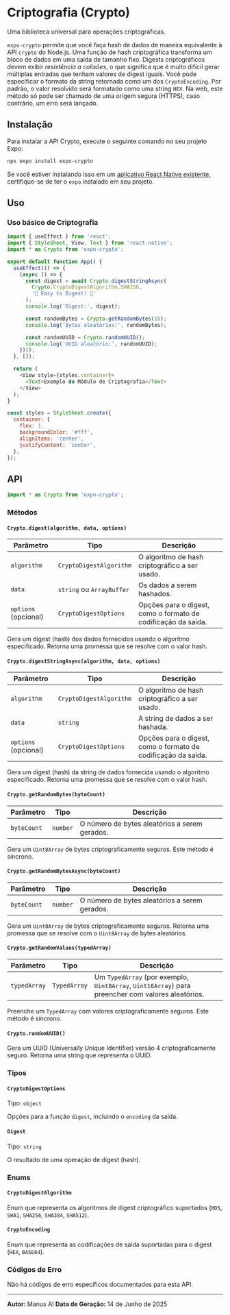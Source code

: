 # Criptografia (Crypto)

Uma biblioteca universal para operações criptográficas.

`expo-crypto` permite que você faça hash de dados de maneira equivalente à API `crypto` do Node.js. Uma função de hash criptográfica transforma um bloco de dados em uma saída de tamanho fixo. Digests criptográficos devem exibir _resistência a colisões_, o que significa que é muito difícil gerar múltiplas entradas que tenham valores de digest iguais. Você pode especificar o formato da string retornada como um dos `CryptoEncoding`. Por padrão, o valor resolvido será formatado como uma string `HEX`. Na web, este método só pode ser chamado de uma origem segura (HTTPS), caso contrário, um erro será lançado.

## Instalação

Para instalar a API Crypto, execute o seguinte comando no seu projeto Expo:

```bash
npx expo install expo-crypto
```

Se você estiver instalando isso em um [aplicativo React Native existente](https://reactnative.dev/docs/integration-with-existing-apps), certifique-se de ter o `expo` instalado em seu projeto.

## Uso

### Uso básico de Criptografia

```javascript
import { useEffect } from 'react';
import { StyleSheet, View, Text } from 'react-native';
import * as Crypto from 'expo-crypto';

export default function App() {
  useEffect(() => {
    (async () => {
      const digest = await Crypto.digestStringAsync(
        Crypto.CryptoDigestAlgorithm.SHA256,
        '🥓 Easy to Digest! 💙'
      );
      console.log('Digest:', digest);

      const randomBytes = Crypto.getRandomBytes(16);
      console.log('Bytes aleatórios:', randomBytes);

      const randomUUID = Crypto.randomUUID();
      console.log('UUID aleatório:', randomUUID);
    })();
  }, []);

  return (
    <View style={styles.container}>
      <Text>Exemplo do Módulo de Criptografia</Text>
    </View>
  );
}

const styles = StyleSheet.create({
  container: {
    flex: 1,
    backgroundColor: '#fff',
    alignItems: 'center',
    justifyContent: 'center',
  },
});
```

## API

```javascript
import * as Crypto from 'expo-crypto';
```

### Métodos

#### `Crypto.digest(algorithm, data, options)`

| Parâmetro | Tipo | Descrição |
| --- | --- | --- |
| `algorithm` | `CryptoDigestAlgorithm` | O algoritmo de hash criptográfico a ser usado. |
| `data` | `string` ou `ArrayBuffer` | Os dados a serem hashados. |
| `options` (opcional) | `CryptoDigestOptions` | Opções para o digest, como o formato de codificação da saída. |

Gera um digest (hash) dos dados fornecidos usando o algoritmo especificado. Retorna uma promessa que se resolve com o valor hash.

#### `Crypto.digestStringAsync(algorithm, data, options)`

| Parâmetro | Tipo | Descrição |
| --- | --- | --- |
| `algorithm` | `CryptoDigestAlgorithm` | O algoritmo de hash criptográfico a ser usado. |
| `data` | `string` | A string de dados a ser hashada. |
| `options` (opcional) | `CryptoDigestOptions` | Opções para o digest, como o formato de codificação da saída. |

Gera um digest (hash) da string de dados fornecida usando o algoritmo especificado. Retorna uma promessa que se resolve com o valor hash.

#### `Crypto.getRandomBytes(byteCount)`

| Parâmetro | Tipo | Descrição |
| --- | --- | --- |
| `byteCount` | `number` | O número de bytes aleatórios a serem gerados. |

Gera um `Uint8Array` de bytes criptograficamente seguros. Este método é síncrono.

#### `Crypto.getRandomBytesAsync(byteCount)`

| Parâmetro | Tipo | Descrição |
| --- | --- | --- |
| `byteCount` | `number` | O número de bytes aleatórios a serem gerados. |

Gera um `Uint8Array` de bytes criptograficamente seguros. Retorna uma promessa que se resolve com o `Uint8Array` de bytes aleatórios.

#### `Crypto.getRandomValues(typedArray)`

| Parâmetro | Tipo | Descrição |
| --- | --- | --- |
| `typedArray` | `TypedArray` | Um `TypedArray` (por exemplo, `Uint8Array`, `Uint16Array`) para preencher com valores aleatórios. |

Preenche um `TypedArray` com valores criptograficamente seguros. Este método é síncrono.

#### `Crypto.randomUUID()`

Gera um UUID (Universally Unique Identifier) versão 4 criptograficamente seguro. Retorna uma string que representa o UUID.

### Tipos

#### `CryptoDigestOptions`

Tipo: `object`

Opções para a função `digest`, incluindo o `encoding` da saída.

#### `Digest`

Tipo: `string`

O resultado de uma operação de digest (hash).

### Enums

#### `CryptoDigestAlgorithm`

Enum que representa os algoritmos de digest criptográfico suportados (`MD5`, `SHA1`, `SHA256`, `SHA384`, `SHA512`).

#### `CryptoEncoding`

Enum que representa as codificações de saída suportadas para o digest (`HEX`, `BASE64`).

### Códigos de Erro

Não há códigos de erro específicos documentados para esta API.

---

**Autor:** Manus AI
**Data de Geração:** 14 de Junho de 2025

